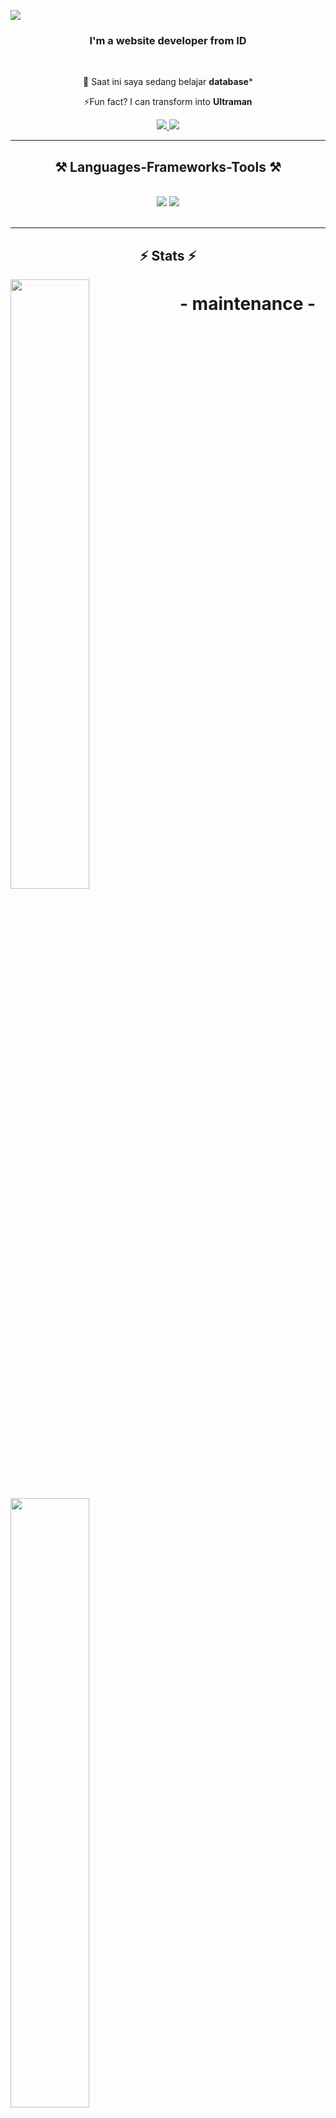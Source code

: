 [![](https://visitcount.itsvg.in/api?id=Briellayourbae&label=Profile%20Views&color=11&pretty=true)](https://visitcount.itsvg.in)
<h3 align="center">I'm a website developer from ID</h3>

<br/>

<div align="center">
 
 🔭 Saat ini saya sedang belajar **database***

⚡Fun fact? I can transform into **Ultraman**

 </div>
 
<div align="center"> 
  <a href="mailto:Briellayb@gmail.com">
    <img src="https://img.shields.io/badge/Gmail-333333?style=for-the-badge&logo=gmail&logoColor=red" />
  </a>
  <a href="https://faqihfaqih.my.id/" target="_blank">
     <img src="https://img.shields.io/badge/BrieLLa.YB-333333?style=for-the-badge&logo=Github&logoColor=red" target="_blank" />
  </a>
</div>

 <hr/>
 
<h2 align="center">⚒️ Languages-Frameworks-Tools ⚒️</h2>
<br/>
<div align="center">
    <img src="https://skillicons.dev/icons?i=html,css,javascript,java" />
    <img src="https://skillicons.dev/icons?i=tailwind,bootstrap,mysql,github,git,vscode" /><br>
</div>

<br/>
<hr/>

<h2 align="center">⚡ Stats ⚡</h2>
<img alt"my stats" align="left" width="50%" src="https://github-readme-stats.vercel.app/api?username=briellaYourBae"/>
<img alt"language" align="left" width="50%" src="https://github-readme-stats.vercel.app/api/top-langs/?username=briellaYourBae&layout=compact"/>
<h1 align="center">- maintenance -</h1>

<br/><br/>
<br/>

<br/>
<a href="https://app.daily.dev/briella"><img src="https://api.daily.dev/devcards/0156cfc9046c4ccfaecb45fd5b0f48ba.png?r=9rt" width="400" alt="BrieLLa's Dev Card"/></a>

